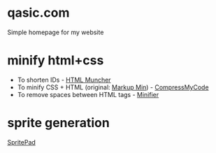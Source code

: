 # qasic.com

Simple homepage for my website

# minify html+css

* To shorten IDs - [HTML Muncher](http://www.htmlmuncher.com)
* To minify CSS + HTML (original: [Markup Min](http://www.prettydiff.com)) - [CompressMyCode](http://www.compressmycode.com)
* To remove spaces between HTML tags - [Minifier](http://www.willpeavy.com/minifier)

# sprite generation

[SpritePad](http://wearekiss.com/spritepad)
